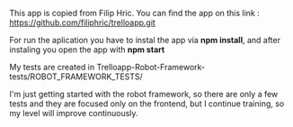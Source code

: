 This app is copied from Filip Hric. You can find the app on this link : https://github.com/filiphric/trelloapp.git

For run the aplication you have to instal the app via **npm install**, and after instaling you open the app with **npm start**

My tests are created in Trelloapp-Robot-Framework-tests/ROBOT_FRAMEWORK_TESTS/

I'm just getting started with the robot framework, so there are only a few tests and they are focused only on the frontend, but I continue training, so my level will improve continuously.

